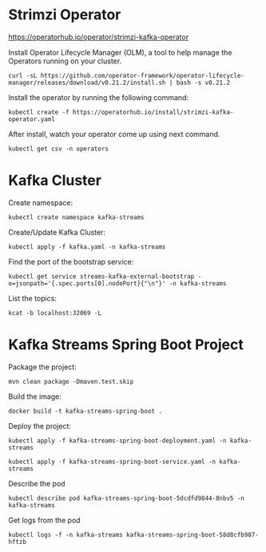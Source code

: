 # Strimzi Operator
https://operatorhub.io/operator/strimzi-kafka-operator

Install Operator Lifecycle Manager (OLM), a tool to help manage the Operators running on your cluster.
```
curl -sL https://github.com/operator-framework/operator-lifecycle-manager/releases/download/v0.21.2/install.sh | bash -s v0.21.2
```
Install the operator by running the following command:
```
kubectl create -f https://operatorhub.io/install/strimzi-kafka-operator.yaml
```
After install, watch your operator come up using next command.
```
kubectl get csv -n operators
```

# Kafka Cluster
Create namespace:
```
kubectl create namespace kafka-streams
```
Create/Update Kafka Cluster:
```
kubectl apply -f kafka.yaml -n kafka-streams
```
Find the port of the bootstrap service:
```
kubectl get service streams-kafka-external-bootstrap -o=jsonpath='{.spec.ports[0].nodePort}{"\n"}' -n kafka-streams
```
List the topics:
```
kcat -b localhost:32069 -L
```

# Kafka Streams Spring Boot Project
Package the project:
```
mvn clean package -Dmaven.test.skip
```
Build the image:
```
docker build -t kafka-streams-spring-boot .
```
Deploy the project:
```
kubectl apply -f kafka-streams-spring-boot-deployment.yaml -n kafka-streams
```
```
kubectl apply -f kafka-streams-spring-boot-service.yaml -n kafka-streams
```
Describe the pod
```
kubectl describe pod kafka-streams-spring-boot-5dcdfd9844-8nbv5 -n kafka-streams
```
Get logs from the pod
```
kubectl logs -f -n kafka-streams kafka-streams-spring-boot-58d8cfb987-hftzb
```
